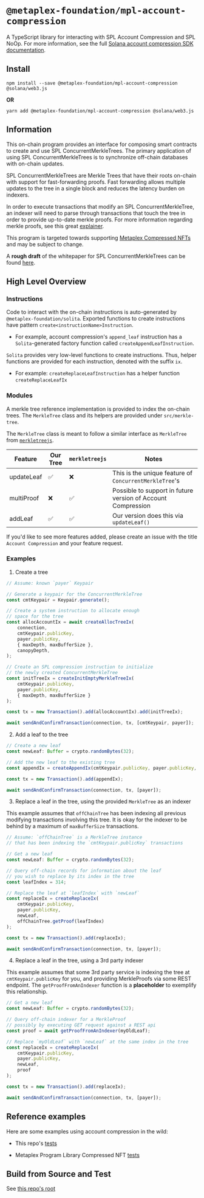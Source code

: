 # `@metaplex-foundation/mpl-account-compression`

A TypeScript library for interacting with SPL Account Compression and SPL NoOp. 
For more information, see the full [Solana account compression SDK documentation](https://solana-labs.github.io/solana-program-library/account-compression/sdk/).

## Install

```shell
npm install --save @metaplex-foundation/mpl-account-compression @solana/web3.js
```

__OR__

```shell
yarn add @metaplex-foundation/mpl-account-compression @solana/web3.js
```

## Information

This on-chain program provides an interface for composing smart contracts to create and use SPL ConcurrentMerkleTrees. 
The primary application of using SPL ConcurrentMerkleTrees is to synchronize off-chain databases with on-chain updates. 

SPL ConcurrentMerkleTrees are Merkle Trees that have their roots on-chain with support for fast-forwarding proofs. Fast forwarding allows multiple updates to the tree in a single block and reduces the latency burden on indexers.


In order to execute transactions that modify an SPL ConcurrentMerkleTree, an indexer will need to 
parse through transactions that touch the tree in order to provide up-to-date merkle proofs. 
For more information regarding merkle proofs, see this great [explainer](https://ethereum.org/en/developers/tutorials/merkle-proofs-for-offline-data-integrity/).

This program is targeted towards supporting [Metaplex Compressed NFTs](https://github.com/metaplex-foundation/metaplex-program-library/tree/master/bubblegum) and may be subject to change.

A **rough draft** of the whitepaper for SPL ConcurrentMerkleTrees can be found [here](https://drive.google.com/file/d/1BOpa5OFmara50fTvL0VIVYjtg-qzHCVc/view).

## High Level Overview

### Instructions
Code to interact with the on-chain instructions is auto-generated by `@metaplex-foundation/solita`.
Exported functions to create instructions have pattern `create<instructionName>Instruction`.
* For example, account compression's `append_leaf` instruction has a `Solita`-generated factory function called
`createAppendLeafInstruction`.

`Solita` provides very low-level functions to create instructions. Thus, helper functions are provided for each instruction, denoted with the suffix `ix`.
* For example: `createReplaceLeafInstruction` has a helper function `createReplaceLeafIx`

### Modules

A merkle tree reference implementation is provided to index the on-chain trees. The `MerkleTree` class and its helpers are provided
under `src/merkle-tree`.

The `MerkleTree` class is meant to follow a similar interface as `MerkleTree` from [`merkletreejs`](https://www.npmjs.com/package/merkletreejs).

| Feature    | Our Tree | `merkletreejs` | Notes                                                        |
| ---------- | -------- | -------------- | ------------------------------------------------------------ |
| updateLeaf | ✅        | ❌              | This is the unique feature of `ConcurrentMerkleTree`'s       |
| multiProof | ❌        | ✅              | Possible to support in future version of Account Compression |
| addLeaf    | ✅        | ✅              | Our version does this via `updateLeaf()`                     |

If you'd like to see more features added, please create an issue with the title `Account Compression` and your feature request.
    
### Examples

1. Create a tree

```typescript
// Assume: known `payer` Keypair

// Generate a keypair for the ConcurrentMerkleTree
const cmtKeypair = Keypair.generate();

// Create a system instruction to allocate enough 
// space for the tree
const allocAccountIx = await createAllocTreeIx(
    connection,
    cmtKeypair.publicKey,
    payer.publicKey,
    { maxDepth, maxBufferSize },
    canopyDepth,
);

// Create an SPL compression instruction to initialize
// the newly created ConcurrentMerkleTree
const initTreeIx = createInitEmptyMerkleTreeIx(
    cmtKeypair.publicKey, 
    payer.publicKey, 
    { maxDepth, maxBufferSize }
);

const tx = new Transaction().add(allocAccountIx).add(initTreeIx);

await sendAndConfirmTransaction(connection, tx, [cmtKeypair, payer]);
```

2. Add a leaf to the tree

```typescript
// Create a new leaf
const newLeaf: Buffer = crypto.randomBytes(32);

// Add the new leaf to the existing tree
const appendIx = createAppendIx(cmtKeypair.publicKey, payer.publicKey, newLeaf);

const tx = new Transaction().add(appendIx);

await sendAndConfirmTransaction(connection, tx, [payer]);
```

3. Replace a leaf in the tree, using the provided `MerkleTree` as an indexer

This example assumes that `offChainTree` has been indexing all previous modifying transactions
involving this tree. 
It is okay for the indexer to be behind by a maximum of `maxBufferSize` transactions.


```typescript
// Assume: `offChainTree` is a MerkleTree instance
// that has been indexing the `cmtKeypair.publicKey` transactions

// Get a new leaf
const newLeaf: Buffer = crypto.randomBytes(32);

// Query off-chain records for information about the leaf
// you wish to replace by its index in the tree
const leafIndex = 314;

// Replace the leaf at `leafIndex` with `newLeaf`
const replaceIx = createReplaceIx(
    cmtKeypair.publicKey,          
    payer.publicKey,
    newLeaf,
    offChainTree.getProof(leafIndex) 
);

const tx = new Transaction().add(replaceIx);

await sendAndConfirmTransaction(connection, tx, [payer]);
```

4. Replace a leaf in the tree, using a 3rd party indexer

This example assumes that some 3rd party service is indexing the tree at `cmtKeypair.publicKey` for you, and providing MerkleProofs via some REST endpoint.
The `getProofFromAnIndexer` function is a **placeholder** to exemplify this relationship.

```typescript
// Get a new leaf
const newLeaf: Buffer = crypto.randomBytes(32);

// Query off-chain indexer for a MerkleProof
// possibly by executing GET request against a REST api
const proof = await getProofFromAnIndexer(myOldLeaf);

// Replace `myOldLeaf` with `newLeaf` at the same index in the tree
const replaceIx = createReplaceIx(
    cmtKeypair.publicKey,          
    payer.publicKey,
    newLeaf,
    proof
);

const tx = new Transaction().add(replaceIx);

await sendAndConfirmTransaction(connection, tx, [payer]);
```

## Reference examples

Here are some examples using account compression in the wild:

* This repo's [tests](./tests)

* Metaplex Program Library Compressed NFT [tests](https://github.com/metaplex-foundation/mpl-bubblegum/tree/main/clients/js/test)

## Build from Source and Test

See [this repo's root](../..)